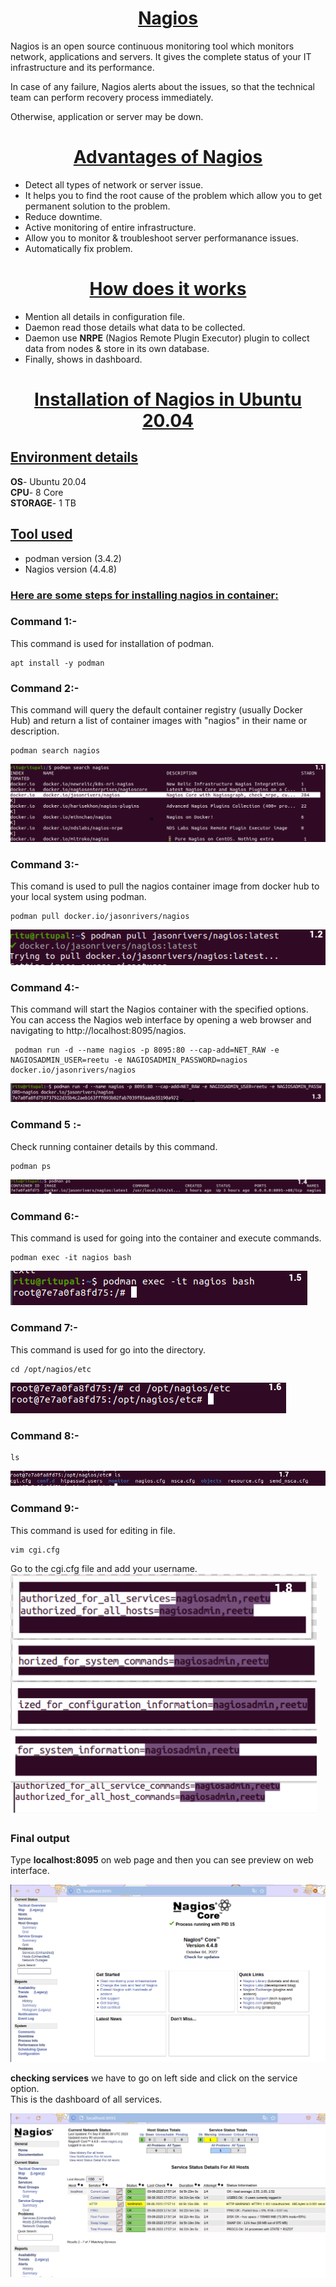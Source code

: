 <u><h1 style="text-align:center">Nagios </h1></u>
Nagios is an open source continuous monitoring tool which monitors network, applications and servers. It gives the complete status of your IT infrastructure and its performance.

In case of any failure, Nagios alerts about the issues, so that the technical team can perform recovery process immediately.

Otherwise, application or server may be down.

<u><h1 style="text-align:center">Advantages of Nagios </h1></u>
- Detect all types of network or server issue.
- It helps you to find the root cause of the problem which allow you to get permanent solution to the problem.
- Reduce downtime.
- Active monitoring of entire infrastructure.
- Allow you to monitor & troubleshoot server performanance issues.
- Automatically fix problem.
  
 <u><h1 style="text-align:center">How does it works </h1></u>
- Mention all details in configuration file.
- Daemon read those details what data to be collected.
- Daemon use **NRPE** (Nagios Remote Plugin Executor) plugin to collect data from nodes & store in its own database.
- Finally, shows in dashboard.
  
<u><h1 style="text-align:center">Installation of Nagios in Ubuntu 20.04 </h1></u>

 <u><h2 >Environment details </h2></u>
**OS**- Ubuntu 20.04</br>
**CPU**- 8 Core</br>
**STORAGE**- 1 TB</br>

<u><h2 >Tool used </h2></u>

- podman version (3.4.2)
- Nagios version (4.4.8)
  
<u><h3 >Here are some steps for installing nagios in container: </h3></u>

### Command 1:-
This command is used for installation of podman.
```
apt install -y podman
```
### Command 2:-
This command will query the default container registry (usually Docker Hub) and return a list of container images with "nagios" in their name or description.
```
podman search nagios
```
![Alt text](image-fotor-20230909690.png)


### Command 3:-
This comand is used to pull the nagios container image from docker hub to your local system using podman.
```
podman pull docker.io/jasonrivers/nagios  
```
![Alt text](<Screenshot from 2023-09-04 20-07-24-fotor-2023090962043.png>)

### Command 4:- 
This command will start the Nagios container with the specified options. You can access the Nagios web interface by opening a web browser and navigating to http://localhost:8095/nagios. 

```
 podman run -d --name nagios -p 8095:80 --cap-add=NET_RAW -e NAGIOSADMIN_USER=reetu -e NAGIOSADMIN_PASSWORD=nagios docker.io/jasonrivers/nagios
 ```
 ![Alt text](run-fotor-2023090963145-fotor-2023090911117.png)

 ### Command 5 :-
Check running container details by this command.
 ```
podman ps
```
![Alt text](<podman ps-fotor-20230909105549.png>)

### Command 6:-
This command is used for going into the container and execute commands.
```
podman exec -it nagios bash
```

![Alt text](<Screenshot from 2023-09-09 11-03-36-fotor-202309091163.png>)

### Command 7:-
This command is used for  go into the directory.

```
cd /opt/nagios/etc
```

![Alt text](<Screenshot from 2023-09-09 11-08-52-fotor-20230909111153.png>)

### Command 8:-
```
ls
```
![Alt text](<Screenshot from 2023-09-09 11-13-39-fotor-20230909113319.png>)


### Command 9:-
This command is used  for editing in file.

```
vim cgi.cfg
```
Go to the cgi.cfg file and add your username.</br>
![Alt text](<Screenshot from 2023-09-09 11-53-29-fotor-20230909115510-fotor-2023090912821.png>)

### Final output

 Type **localhost:8095** on web page and then you can see preview on web interface.</br>

![Alt text](<Screenshot from 2023-09-08 11-34-20.png>) 

**checking services**
 we have to go on left side and click on the service option.</br>
 This is the dashboard of all services.</br>





 

![Alt text](<Screenshot from 2023-09-08 23-30-45.png>)
